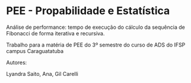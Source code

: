 # PEE - Propabilidade e Estatística

Análise de performance: tempo de execução do cálculo da sequência de Fibonacci de forma iterativa e recursiva.

Trabalho para a matéria de PEE do 3º semestre do curso de ADS do IFSP campus Caraguatatuba

Autores:

Lyandra Saito,
Ana,
Gil Carelli
